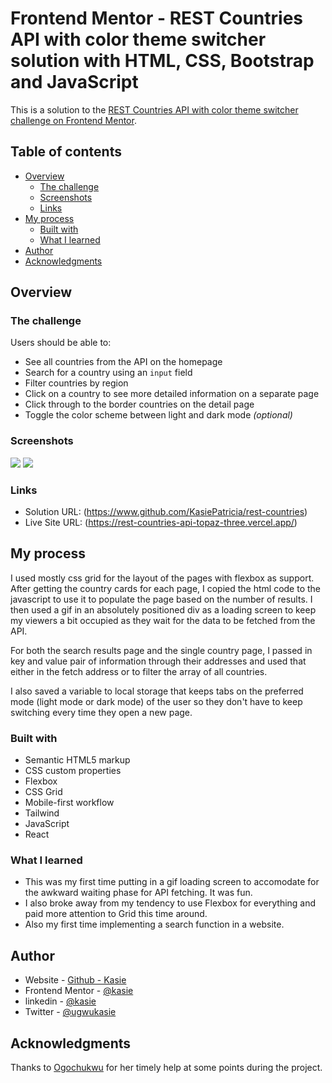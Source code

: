 # Frontend Mentor - REST Countries API with color theme switcher solution with HTML, CSS, Bootstrap and JavaScript

This is a solution to the [REST Countries API with color theme switcher challenge on Frontend Mentor](https://www.frontendmentor.io/challenges/rest-countries-api-with-color-theme-switcher-5cacc469fec04111f7b848ca).

## Table of contents

- [Overview](#overview)
  - [The challenge](#the-challenge)
  - [Screenshots](#screenshot)
  - [Links](#links)
- [My process](#my-process)
  - [Built with](#built-with)
  - [What I learned](#what-i-learned)
- [Author](#author)
- [Acknowledgments](#acknowledgments)

## Overview

### The challenge

Users should be able to:

- See all countries from the API on the homepage
- Search for a country using an `input` field
- Filter countries by region
- Click on a country to see more detailed information on a separate page
- Click through to the border countries on the detail page
- Toggle the color scheme between light and dark mode _(optional)_

### Screenshots

![](src/screenshot/img/Screenshot1.png)
![](src/screenshot/img/Screenshot2.png)

### Links

- Solution URL: (https://www.github.com/KasiePatricia/rest-countries)
- Live Site URL: (https://rest-countries-api-topaz-three.vercel.app/)

## My process

I used mostly css grid for the layout of the pages with flexbox as support. After getting the country cards for each page, I copied the html code to the javascript to use it to populate the page based on the number of results. I then used a gif in an absolutely positioned div as a loading screen to keep my viewers a bit occupied as they wait for the data to be fetched from the API.

For both the search results page and the single country page, I passed in key and value pair of information through their addresses and used that either in the fetch address or to filter the array of all countries.

I also saved a variable to local storage that keeps tabs on the preferred mode (light mode or dark mode) of the user so they don't have to keep switching every time they open a new page.

### Built with

- Semantic HTML5 markup
- CSS custom properties
- Flexbox
- CSS Grid
- Mobile-first workflow
- Tailwind
- JavaScript
- React

### What I learned

- This was my first time putting in a gif loading screen to accomodate for the awkward waiting phase for API fetching. It was fun.
- I also broke away from my tendency to use Flexbox for everything and paid more attention to Grid this time around.
- Also my first time implementing a search function in a website.

## Author

- Website - [Github - Kasie](https://www.github.com/KasiePatricia)
- Frontend Mentor - [@kasie](https://www.frontendmentor.io/profile/KasiePatricia)
- linkedin - [@kasie](https://linkedin.com/in/UgwuKasie)
- Twitter - [@ugwukasie](https://www.twitter.com/UgwuKasie)

## Acknowledgments

Thanks to [Ogochukwu](https://www.github.com/Ogochukwu) for her timely help at some points during the project.
